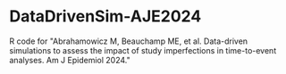 # DataDrivenSim-AJE2024
R code for "Abrahamowicz M, Beauchamp ME, et al. Data-driven simulations to assess the impact of study imperfections in time-to-event analyses. Am J Epidemiol 2024."
